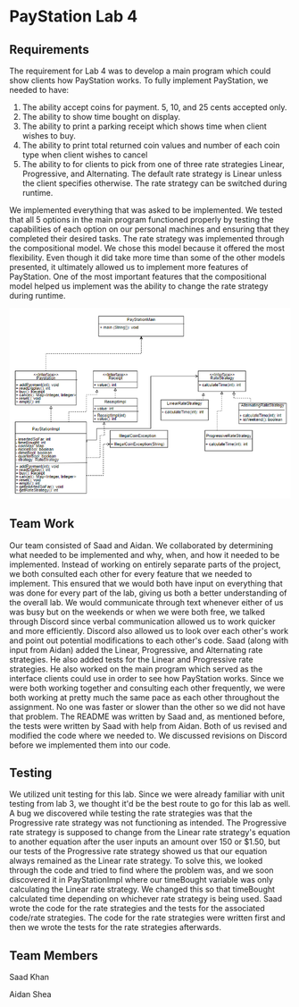 # PayStation Lab 4 

## Requirements 

The requirement for Lab 4 was to develop a main program which could show clients how PayStation works.
To fully implement PayStation, we needed to have:
1) The ability accept coins for payment. 5, 10, and 25 cents accepted only.
2) The ability to show time bought on display.
3) The ability to print a parking receipt which shows time when client wishes to buy.
4) The ability to print total returned coin values and number of each coin type when client wishes to cancel
5) The ability to for clients to pick from one of three rate strategies Linear, Progressive, and Alternating.
The default rate strategy is Linear unless the client specifies otherwise. The rate strategy can be switched during runtime. 

We implemented everything that was asked to be implemented. We tested that all 5 options in the main program functioned properly by testing the capabilities of each option on our personal machines and ensuring that they completed their desired tasks. 
The rate strategy was implemented through the compositional model. We chose this model because it offered the most flexibility. Even though it did take more time than some of the other models presented, it ultimately allowed us to implement more features of PayStation. 
One of the most important features that the compositional model helped us implement was the ability to change the rate strategy during runtime. 

![Use Case Image](PayStation_UML.PNG)

## Team Work 

Our team consisted of Saad and Aidan. We collaborated by determining what needed to be implemented and why, when, and how it needed to be implemented. Instead of working on entirely separate parts of the project, we both consulted each other for every feature that we needed to implement. This ensured that we would both have input on everything that was done for every part of the lab, giving us both a better understanding of the overall lab. We would communicate through text whenever either of us was busy but on the weekends or when we were both free, we talked through Discord since verbal communication allowed us to work quicker and more efficiently. Discord also allowed us to look over each other's work and point out potential modifications to each other's code. 
Saad (along with input from Aidan) added the Linear, Progressive, and Alternating rate strategies. He also added tests for the Linear and Progressive rate strategies. He also worked on the main program which served as the interface clients could use in order to see how PayStation works. 
Since we were both working together and consulting each other frequently, we were both working at pretty much the same pace as each other throughout the assignment. No one was faster or slower than the other so we did not have that problem. 
The README was written by Saad and, as mentioned before, the tests were written by Saad with help from Aidan. 
Both of us revised and modified the code where we needed to. We discussed revisions on Discord before we implemented them into our code.

## Testing

We utilized unit testing for this lab. Since we were already familiar with unit testing from lab 3, we thought it'd be the best route to go for this lab as well. 
A bug we discovered while testing the rate strategies was that the Progressive rate strategy was not functioning as intended. The Progressive rate strategy is supposed to change from the Linear rate strategy's equation to another equation after the user inputs an amount over 150 or $1.50, but our tests of the Progressive rate strategy showed us that our equation always remained as the Linear rate strategy. To solve this, we looked through the code and tried to find where the problem was, and we soon discovered it in PayStationImpl where our timeBought variable was only calculating the Linear rate strategy. We changed this so that timeBought calculated time depending on whichever rate strategy is being used. 
Saad wrote the code for the rate strategies and the tests for the associated code/rate strategies. 
The code for the rate strategies were written first and then we wrote the tests for the rate strategies afterwards. 

## Team Members
Saad Khan

Aidan Shea
